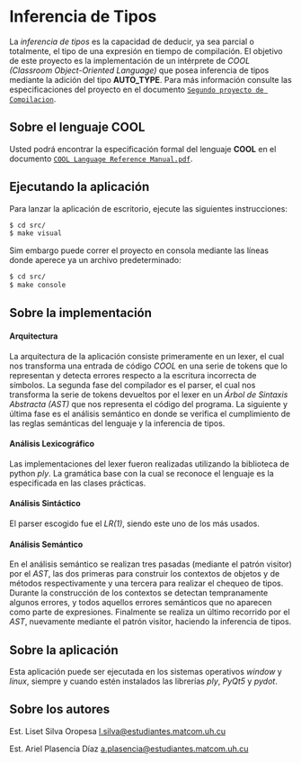 # Inferencia de Tipos

La *inferencia de tipos* es la capacidad de deducir, ya sea parcial o totalmente, el tipo de una expresión en tiempo de compilación. El objetivo de este proyecto es la implementación de un intérprete de _COOL (Classroom Object-Oriented Language)_ que posea inferencia de tipos mediante la adición del tipo **AUTO_TYPE**. Para más información consulte las especificaciones del proyecto en el documento [`Segundo proyecto de Compilacion`](/docs/Orientacion.pdf).

## Sobre el lenguaje COOL

Usted podrá encontrar la especificación formal del lenguaje **COOL** en el documento [`COOL Language Reference Manual.pdf`](/docs/Manual.pdf).

## Ejecutando la aplicación

Para lanzar la aplicación de escritorio, ejecute las siguientes instrucciones:

```bash
$ cd src/
$ make visual
```

Sim embargo puede correr el proyecto en consola mediante las líneas donde aperece ya un archivo predeterminado:

```bash
$ cd src/
$ make console
```

## Sobre la implementación

#### Arquitectura

La arquitectura de la aplicación consiste primeramente en un lexer, el cual nos transforma una entrada de código _COOL_ en una serie de tokens que lo representan y detecta errores respecto a la escritura incorrecta de sı́mbolos. La segunda fase del compilador es el parser, el cual nos transforma la serie de tokens devueltos por el lexer en un _Árbol de Sintaxis Abstracta (AST)_ que nos representa el código del programa. La siguiente y última fase es el análisis semántico en donde se verifica el cumplimiento de las reglas semánticas del lenguaje y la inferencia de tipos.

#### Análisis Lexicográfico

Las implementaciones del lexer fueron realizadas utilizando la biblioteca de python *ply*. La gramática base con la cual se reconoce el lenguaje es la especificada en las clases prácticas.

#### Análisis Sintáctico

El parser escogido fue el _LR(1)_, siendo este uno de los más usados.

#### Análisis Semántico

En el análisis semántico se realizan tres pasadas (mediante el patrón visitor) por el _AST_, las dos primeras para construir los contextos de objetos y de métodos respectivamente y una tercera para realizar el chequeo de tipos. Durante la construcción de los contextos se detectan tempranamente algunos errores, y todos aquellos errores semánticos que no aparecen como parte de expresiones. Finalmente se realiza un último recorrido por el _AST_, nuevamente mediante el patrón visitor, haciendo la inferencia de tipos.

## Sobre la aplicación

Esta aplicación puede ser ejecutada en los sistemas operativos *window* y *linux*, siempre y cuando estén instalados las librerías *ply*, *PyQt5* y *pydot*.

## Sobre los autores

Est. Liset Silva Oropesa l.silva@estudiantes.matcom.uh.cu

Est. Ariel Plasencia Díaz a.plasencia@estudiantes.matcom.uh.cu
